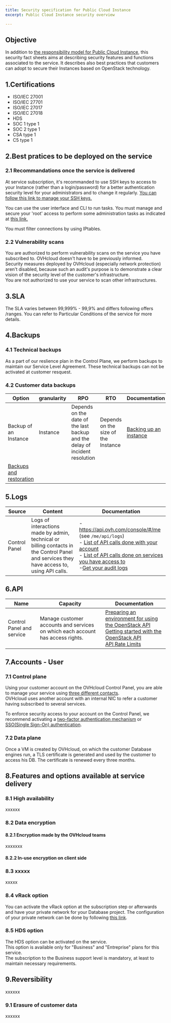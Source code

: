 ```yaml
---
title: Security specification for Public Cloud Instance
excerpt: Public Cloud Instance security overview

---
```


## Objective

In addition to [the responsibility model for Public Cloud Instance](/pages/public_cloud/compute/responsibility-model-instances), this security fact sheets aims at describing security features and functions associated to the service. It describes also best practices that customers can adopt to secure their Instances based on OpenStack technology.

## 1.Certifications

- ISO/IEC 27001
- ISO/IEC 27701
- ISO/IEC 27017
- ISO/IEC 27018
- HDS
- SOC 1 type 1
- SOC 2 type 1
- CSA type 1
- C5 type 1

## 2.Best pratices to be deployed on the service

### 2.1 Recommandations once the service is delivered

At service subscription, it's recommanded to use SSH keys to access to your Instance (rather than a login/password) for a better authentication security level for your administrators and to change it regularly. [You can follow this link to manage your SSH keys.](/pages/public_cloud/compute/public-cloud-first-steps)<br>

You can use the user interface and CLI to run tasks. You must manage and secure your 'root' access to perform some administration tasks as indicated at [this link.](/pages/public_cloud/compute/become_root_and_change_password) <br>

You must filter connections by using IPtables. 

### 2.2 Vulnerability scans

You are authorized to perform vulnerability scans on the service you have subscribed to. OVHcloud doesn't have to be previously informed.<br>
Security measures deployed by OVHcloud (especially network protection) aren't disabled, because such an audit's purpose is to demonstrate a clear vision of the security level of the customer's infrastructure.<br>
You are not authorized to use your service to scan other infrastructures.

## 3.SLA

The SLA varies between 99,999% - 99,9% and differs following offers /ranges.  You can refer to Particular Conditions of the service for more details. 

## 4.Backups

### 4.1 Technical backups

As a part of our reslience plan in the Control Plane, we perform backups to maintain our Service Level Agreement. These technical backups can not be activated at customer resquest. 


### 4.2 Customer data backups

| **Option** | **granularity** | **RPO** | **RTO** | **Documentation** |
| --- | --- | --- | --- | --- |
| Backup of an Instance | Instance | Depends on the date of the last backup and the delay of incident resolution | Depends on the size of the Instance | [Backing up an instance](/pages/public_cloud/compute/save_an_instance)<br>
[Backups and restoration](/pages/public_cloud/compute/create_restore_a_virtual_server_with_a_backup)|


## 5.Logs

| **Source** | **Content** | **Documentation** |
| --- | --- | --- |
| Control Panel | Logs of interactions made by admin, technical or billing contacts in the Control Panel and services they have access to, using API calls. |- <https://api.ovh.com/console/#/me> (see `/me/api/logs`)<br>- [List of API calls done with your account](https://api.ovh.com/console/#/me/api/logs/self~GET)<br>- [List of API calls done on services you have access to](https://api.ovh.com/console/#/me/api/logs/services~GET)<br>-[Get your audit logs](https://api.ovh.com/console/#/me/logs/audit~GET) |

## 6.API

| **Name** | **Capacity** | **Documentation** |
| --- | --- | --- |
| Control Panel and service | Manage customer accounts and services on which each account has access rights. | [Preparing an environment for using the OpenStack API](/pages/public_cloud/compute/prepare_the_environment_for_using_the_openstack_api)<br>[Getting started with the OpenStack API](/pages/public_cloud/compute/starting_with_nova)<br>[API Rate Limits](/pages/public_cloud/compute/api_rate_limits) |

## 7.Accounts - User

### 7.1 Control plane

Using your customer account on the OVHcloud Control Panel, you are able to manage your service using [three different contacts](/pages/account_and_service_management/account_information/managing_contacts).<br>
OVHcloud uses another account with an internal NIC to refer a customer having subscribed to several services.

To enforce security access to your account on the Control Panel, we recommend activating a [two-factor authentication mechanism](/pages/account_and_service_management/account_information/secure-ovhcloud-account-with-2fa) or [SSO(Single Sign-On) authentication](/pages/account_and_service_management/account_information/ovhcloud-account-connect-saml-adfs).



### 7.2 Data plane

Once a VM is created by OVHcloud, on which the customer Database engines run, a TLS certificate is generated and used by the customer to access his DB. The certificate is renewed every three months.

## 8.Features and options available at service delivery

### 8.1 High availability

xxxxxx

### 8.2 Data encryption

#### 8.2.1 Encryption made by the OVHcloud teams

xxxxxxx


#### 8.2.2 In-use encryption on client side


### 8.3 xxxxx

xxxxx

### 8.4 vRack option

You can activate the vRack option at the subscription step or afterwards and have your private network for your Database project. The configuration of your private network can be done by following [this link](/pages/public_cloud/public_cloud_databases/databases_08_vrack).

### 8.5 HDS option

The HDS option can be activated on the service.<br>
This option is available only for "Business" and "Entreprise" plans for this service.<br>
The subscription to the Business support level is mandatory, at least to maintain necessary requirements.

## 9.Reversibility

xxxxxx


### 9.1 Erasure of customer data

xxxxxx

